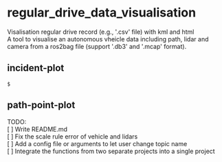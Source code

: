 # regular_drive_data_visualisation
Visalisation regular drive record (e.g., '.csv' file) with kml and html  
A tool to visualise an autonomous vheicle data including path, lidar and camera from a ros2bag file (support '.db3' and '.mcap' format).   

## incident-plot
```
$ 
```


## path-point-plot 


TODO:    
[ ] Write README.md    
[ ] Fix the scale rule error of vehicle and lidars    
[ ] Add a config file or arguments to let user change topic name    
[ ] Integrate the functions from two separate projects into a single project     
